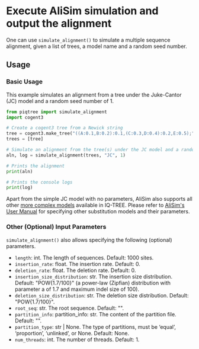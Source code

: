 # Execute AliSim simulation and output the alignment

One can use `simulate_alignment()` to simulate a multiple sequence alignment, given a list of trees, a model name and a random seed number.

## Usage

### Basic Usage

This example simulates an alignment from a tree under the Juke-Cantor (JC) model and a random seed number of 1. 

```python
from piqtree import simulate_alignment
import cogent3

# Create a cogent3 tree from a Newick string
tree = cogent3.make_tree("((A:0.1,B:0.2):0.1,(C:0.3,D:0.4):0.2,E:0.5);")
trees = [tree]

# Simulate an alignment from the tree(s) under the JC model and a random seed number = 1
aln, log = simulate_alignment(trees, "JC", 1)

# Prints the alignment
print(aln)

# Prints the console logs
print(log)
```

Apart from the simple JC model with no parameters, AliSim also supports all other [more complex models](https://iqtree.github.io/doc/Substitution-Models) available in IQ-TREE. Please refer to [AliSim's User Manual](https://iqtree.github.io/doc/AliSim#specifying-model-parameters) for specifying other substitution models and their parameters.

### Other (Optional) Input Parameters

`simulate_alignment()` also allows specifying the following (optional) parameters.

- `length`: int. The length of sequences. Default: 1000 sites.
- `insertion_rate`: float. The insertion rate. Default: 0.
- `deletion_rate`: float. The deletion rate. Default: 0.
- `insertion_size_distribution`: str. The insertion size distribution. Default: "POW{1.7/100}" (a power-law (Zipfian) distribution with parameter a of 1.7 and maximum indel size of 100).
- `deletion_size_distribution`: str. The deletion size distribution. Default: "POW{1.7/100}".
- `root_seq`: str. The root sequence. Default: "".
- `partition_info`: partition_info: str. The content of the partition file. Default: "".
- `partition_type`: str | None. The type of partitions,  must be ‘equal’, ‘proportion’, ‘unlinked’, or None. Default: None.
- `num_threads`: int. The number of threads. Default: 1.
